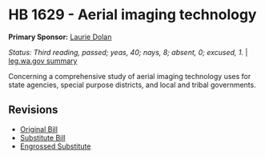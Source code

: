 # HB 1629 - Aerial imaging technology
**Primary Sponsor:** [Laurie Dolan](/person/leg/laurie.dolan.md)

*Status: Third reading, passed; yeas, 40; nays, 8; absent, 0; excused, 1.* | [leg.wa.gov summary](https://app.leg.wa.gov/billsummary?BillNumber=1629&Year=2021)

Concerning a comprehensive study of aerial imaging technology uses for state agencies, special purpose districts, and local and tribal governments.

## Revisions
* [Original Bill](1/)
* [Substitute Bill](S/)
* [Engrossed Substitute](S.E/)